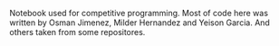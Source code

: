 Notebook used for competitive programming.
Most of code here was written by Osman Jimenez, Milder Hernandez and Yeison Garcia. And others taken from some repositores.
